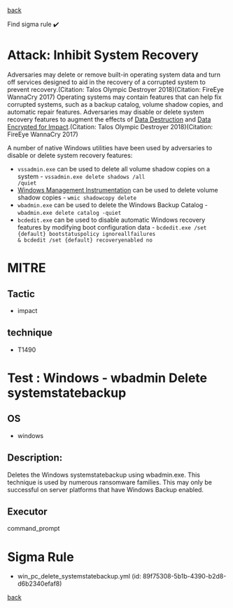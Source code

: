 
[back](../index.md)

Find sigma rule :heavy_check_mark: 

# Attack: Inhibit System Recovery 

Adversaries may delete or remove built-in operating system data and turn off services designed to aid in the recovery of a corrupted system to prevent recovery.(Citation: Talos Olympic Destroyer 2018)(Citation: FireEye WannaCry 2017) Operating systems may contain features that can help fix corrupted systems, such as a backup catalog, volume shadow copies, and automatic repair features. Adversaries may disable or delete system recovery features to augment the effects of [Data Destruction](https://attack.mitre.org/techniques/T1485) and [Data Encrypted for Impact](https://attack.mitre.org/techniques/T1486).(Citation: Talos Olympic Destroyer 2018)(Citation: FireEye WannaCry 2017)

A number of native Windows utilities have been used by adversaries to disable or delete system recovery features:

* <code>vssadmin.exe</code> can be used to delete all volume shadow copies on a system - <code>vssadmin.exe delete shadows /all /quiet</code>
* [Windows Management Instrumentation](https://attack.mitre.org/techniques/T1047) can be used to delete volume shadow copies - <code>wmic shadowcopy delete</code>
* <code>wbadmin.exe</code> can be used to delete the Windows Backup Catalog - <code>wbadmin.exe delete catalog -quiet</code>
* <code>bcdedit.exe</code> can be used to disable automatic Windows recovery features by modifying boot configuration data - <code>bcdedit.exe /set {default} bootstatuspolicy ignoreallfailures & bcdedit /set {default} recoveryenabled no</code>

# MITRE
## Tactic
  - impact


## technique
  - T1490


# Test : Windows - wbadmin Delete systemstatebackup
## OS
  - windows


## Description:
Deletes the Windows systemstatebackup using wbadmin.exe. This technique is used by numerous ransomware families. This may only be successful on server platforms that have Windows Backup enabled.


## Executor
command_prompt

# Sigma Rule
 - win_pc_delete_systemstatebackup.yml (id: 89f75308-5b1b-4390-b2d8-d6b2340efaf8)



[back](../index.md)
